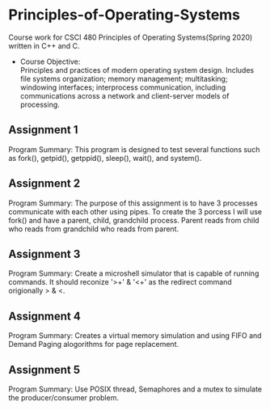 # Principles-of-Operating-Systems
Course work for CSCI 480 Principles of Operating Systems(Spring 2020) written in C++ and C.
* Course Objective: </br>
  <t>Principles and practices of modern operating system design. Includes file systems organization; memory management; multitasking; windowing interfaces; interprocess communication, including communications across a network and client-server models of processing.

## Assignment 1 </br>

Program Summary: This program is designed to test several functions
  such as fork(), getpid(), getppid(), sleep(),
  wait(), and system().

## Assignment 2 </br>

Program Summary: The purpose of this assignment
  is to have 3 processes communicate with each other
  using pipes. To create the 3 porcess I will use 
  fork() and have a parent, child, grandchild process.
  Parent reads from child who reads from grandchild
  who reads from parent. 

## Assignment 3 </br>

Program Summary: Create a microshell
  simulator that is capable of running commands.
  It should reconize '>+' & '<+' as the redirect
  command origionally > & <.

## Assignment 4 </br>

Program Summary: Creates a virtual
  memory simulation and using FIFO and Demand Paging alogorithms for
  page replacement. 

## Assignment 5 </br>

Program Summary: Use POSIX thread, Semaphores 
  and a mutex to simulate the producer/consumer 
 problem.
